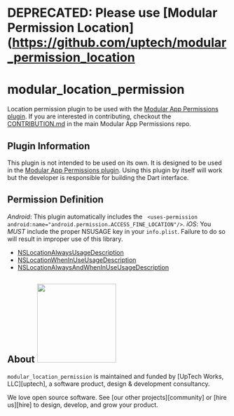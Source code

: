 # DEPRECATED: Please use [Modular Permission Location](https://github.com/uptech/modular_permission_location

# modular_location_permission

Location permission plugin to be used with the [Modular App Permissions plugin](https://github.com/uptech/modular_app_permissions).
If you are interested in contributing, checkout the [CONTRIBUTION.md](https://github.com/uptech/modular_app_permissions/blob/master/CONTRIBUTION.md) in the main Modular App Permissions repo.

## Plugin Information

This plugin is not intended to be used on its own. It is designed to be used in the [Modular App Permissions
plugin](https://github.com/uptech/modular_app_permissions). Using this plugin by itself will work
but the developer is responsible for building the Dart interface.  

## Permission Definition

*Android*: This plugin automatically includes the ` <uses-permission android:name="android.permission.ACCESS_FINE_LOCATION"/>`.
*iOS*: You _MUST_ include the proper NSUSAGE key in your `info.plist`. Failure to do so will result in 
improper use of this library. 
- [NSLocationAlwaysUsageDescription](https://developer.apple.com/documentation/bundleresources/information_property_list/nslocationalwaysusagedescription)
- [NSLocationWhenInUseUsageDescription](https://developer.apple.com/documentation/bundleresources/information_property_list/nslocationwheninuseusagedescription)
- [NSLocationAlwaysAndWhenInUseUsageDescription](https://developer.apple.com/documentation/bundleresources/information_property_list/nslocationalwaysandwheninuseusagedescription)

## About <img src="http://upte.ch/img/logo.png" width="180">

`modular_location_permission` is maintained and funded by [UpTech Works, LLC][uptech], a
software product, design & development consultancy.

We love open source software. See [our other projects][community] or
[hire us][hire] to design, develop, and grow your product.